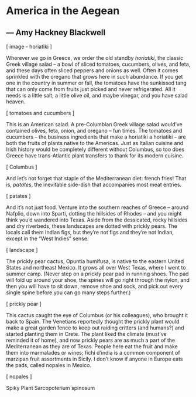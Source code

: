 # America in the Aegean

## — Amy Hackney Blackwell

[ image - horiatiki ]

Wherever we go in Greece, we order the old standby *horiatiki*, the classic Greek village salad – a bowl of sliced tomatoes, cucumbers, olives, and feta, and these days often sliced peppers and onions as well. Often it comes sprinkled with the oregano that grows here in such abundance. If you get one in the country in summer or fall, the tomatoes have the sunkissed tang that can only come from fruits just picked and never refrigerated. All it needs is a little salt, a little olive oil, and maybe vinegar, and you have salad heaven.

[ tomatoes and cucumbers ]

This is an American salad. A pre-Columbian Greek village salad would’ve contained olives, feta, onion, and oregano – fun times. The tomatoes and cucumbers – the business ingredients that make a horiatiki a horiatiki – are both the fruits of plants native to the Americas. Just as Italian cuisine and Irish history would be completely different without Columbus, so too does Greece have trans-Atlantic plant transfers to thank for its modern cuisine. 

[ Columbus ]

And let’s not forget that staple of the Mediterranean diet: french fries! That is, *patates*, the inevitable side-dish that accompanies most meat entries.

[ patates ]

And it’s not just food. Venture into the southern reaches of Greece – around Nafplio, down into Sparti, dotting the hillsides of Rhodes – and you might think you’d wandered into Texas. Aside from the dessicated, rocky hillsides and dry riverbeds, these landscapes are dotted with prickly pears. The locals call them Indian figs, but they’re not figs and they’re not Indian, except in the “West Indies” sense. 

[ landscape ]

The prickly pear cactus, Opuntia humifusa, is native to the eastern United States and northeast Mexico. It grows all over West Texas, where I went to summer camp. (Never step on a prickly pear pad in running shoes. The pad will fold up around your shoe, the spines will go right through the nylon, and then you will have to sit down, remove shoe and sock, and pick out every single spine before you can go many steps further.)

[ prickly pear ]

This cactus caught the eye of Columbus (or his colleagues), who brought it back to Spain. The Venetians reportedly thought the prickly plant would make a great garden fence to keep out raiding critters (and humans?) and started planting them in Crete. The plant liked the climate (must’ve reminded it of home), and now prickly pears are as much a part of the Mediterranean as they are of Texas. People here eat the fruit and make them into marmalades or wines; fichi d’india is a common component of marzipan fruit assortments in Sicily. I don’t know if anyone in Europe eats the pads, called nopales in Mexico.

[ nopales ]

Spiky Plant
Sarcopoterium spinosum

